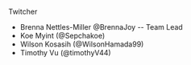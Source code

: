 Twitcher
- Brenna Nettles-Miller @BrennaJoy -- Team Lead
- Koe Myint (@Sepchakoe)
- Wilson Kosasih (@WilsonHamada99)
- Timothy Vu (@timothyV44)

